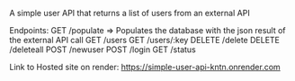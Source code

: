 A simple user API that returns a list of users from an external API

Endpoints:
GET /populate => Populates the database with the json result of the external API call
GET /users
GET /users/:key
DELETE /delete
DELETE /deleteall
POST /newuser
POST /login
GET /status

Link to Hosted site on render:
https://simple-user-api-kntn.onrender.com
